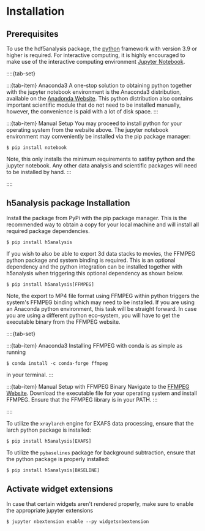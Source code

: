 # Installation

## Prerequisites

To use the hdf5analysis package, the [python](https://www.python.org/) framework with version 3.9 or higher is required. For interactive computing, it is highly encouraged to make use of the interactive computing environment [Jupyter Notebook](https://github.com/jupyter).

::::{tab-set}

:::{tab-item} Anaconda3
A one-stop solution to obtaining python together with the jupyter notebook environment is the Anaconda3 distribution, available on the [Anadonda Website](https://www.anaconda.com/download). This python distribution also contains important scientific module that do not need to be installed manually, however, the convenience is paid with a lot of disk space.
:::

:::{tab-item} Manual Setup
You may proceed to install python for your operating system from the website above. The jupyter notebook environment may conveniently be installed via the pip package manager:

```
$ pip install notebook
```

Note, this only installs the minimum requirements to satifsy python and the jupyter notebook. Any other data analysis and scientific packages will need to be installed by hand.
:::

::::


## h5analysis package Installation

Install the package from PyPi with the pip package manager. This is the recommended way to obtain a copy for your local machine and will install all required package dependencies.

```
$ pip install h5analysis
```

If you wish to also be able to export 3d data stacks to movies, the FFMPEG python package and system binding is required. This is an optional dependency and the python integration can be installed together with h5analysis when triggering this optional dependency as shown below.

```
$ pip install h5analysis[FFMPEG]
```

Note, the export to MP4 file format using FFMPEG within python triggers the system's FFMPEG binding which may need to be installed. If you are using an Anaconda python environment, this task will be straight forward. In case you are using a different python eco-system, you will have to get the executable binary from the FFMPEG website.

::::{tab-set}

:::{tab-item} Anaconda3
Installing FFMPEG with conda is as simple as running 

```
$ conda install -c conda-forge ffmpeg
```

in your terminal.
:::

:::{tab-item} Manual Setup with FFMPEG Binary
Navigate to the [FFMPEG Website](https://ffmpeg.org/download.html). Download the executable file for your operating system and install FFMPEG. Ensure that the FFMPEG library is in your PATH.
:::

::::

To utilize the ```xraylarch``` engine for EXAFS data processing, ensure that the larch python package is installed:

```
$ pip install h5analysis[EXAFS]
```

To utilize the ```pybaselines``` package for background subtraction, ensure that the python package is properly installed:

```
$ pip install h5analysis[BASELINE]
```

## Activate widget extensions
In case that certain widgets aren't rendered properly, make sure to enable the appropriate jupyter extensions

```
$ jupyter nbextension enable --py widgetsnbextension
```